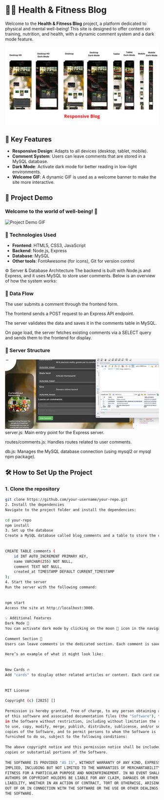 # 🧘‍♀️ Health & Fitness Blog

Welcome to the **Health & Fitness Blog** project, a platform dedicated to physical and mental well-being! This site is designed to offer content on training, nutrition, and health, with a dynamic comment system and a dark mode feature.

![Project Preview](images/banner.png)

## 🚀 Key Features

- **Responsive Design**: Adapts to all devices (desktop, tablet, mobile).
- **Comment System**: Users can leave comments that are stored in a MySQL database.
- **Dark Mode**: Activate dark mode for better reading in low-light environments.
- **Welcome GIF**: A dynamic GIF is used as a welcome banner to make the site more interactive.

## 📸 Project Demo

### Welcome to the world of well-being! 🌱

![Project Demo GIF](images/gif.gif)

### 📂 Technologies Used

- **Frontend**: HTML5, CSS3, JavaScript
- **Backend**: Node.js, Express
- **Database**: MySQL
- **Other tools**: FontAwesome (for icons), Git for version control

⚙️ Server & Database Architecture
The backend is built with Node.js and Express, and it uses MySQL to store user comments. Below is an overview of how the system works:

### 🔄 Data Flow
The user submits a comment through the frontend form.

The frontend sends a POST request to an Express API endpoint.

The server validates the data and saves it in the comments table in MySQL.

On page load, the server fetches existing comments via a SELECT query and sends them to the frontend for display.

### 📁 Server Structure
![Database example](images/database.png)
server.js: Main entry point for the Express server.

routes/comments.js: Handles routes related to user comments.

db.js: Manages the MySQL database connection (using mysql2 or mysql npm package).



## 🛠️ How to Set Up the Project

### 1. Clone the repository

```bash
git clone https://github.com/your-username/your-repo.git
2. Install the dependencies
Navigate to the project folder and install the dependencies:

cd your-repo
npm install
3. Set up the database
Create a MySQL database called blog_comments and a table to store the comments:


CREATE TABLE comments (
    id INT AUTO_INCREMENT PRIMARY KEY,
    name VARCHAR(255) NOT NULL,
    comment TEXT NOT NULL,
    created_at TIMESTAMP DEFAULT CURRENT_TIMESTAMP
);
4. Start the server
Run the server with the following command:


npm start
Access the site at http://localhost:3000.

💡 Additional Features
Dark Mode 🌙
You can activate dark mode by clicking on the moon 🌙 icon in the navigation menu. Dark mode improves readability in low-light environments.

Comment Section 📝
Users can leave comments in the dedicated section. Each comment is saved to the database and displayed dynamically.

Here’s an example of what it might look like:


New Cards 🔥
Add "cards" to display other related articles or content. Each card can include an image, a title, and a brief description.


MIT License

Copyright (c) [2025] []

Permission is hereby granted, free of charge, to any person obtaining a copy
of this software and associated documentation files (the "Software"), to deal
in the Software without restriction, including without limitation the rights
to use, copy, modify, merge, publish, distribute, sublicense, and/or sell
copies of the Software, and to permit persons to whom the Software is
furnished to do so, subject to the following conditions:

The above copyright notice and this permission notice shall be included in all
copies or substantial portions of the Software.

THE SOFTWARE IS PROVIDED "AS IS", WITHOUT WARRANTY OF ANY KIND, EXPRESS OR
IMPLIED, INCLUDING BUT NOT LIMITED TO THE WARRANTIES OF MERCHANTABILITY,
FITNESS FOR A PARTICULAR PURPOSE AND NONINFRINGEMENT. IN NO EVENT SHALL THE
AUTHORS OR COPYRIGHT HOLDERS BE LIABLE FOR ANY CLAIM, DAMAGES OR OTHER
LIABILITY, WHETHER IN AN ACTION OF CONTRACT, TORT OR OTHERWISE, ARISING FROM,
OUT OF OR IN CONNECTION WITH THE SOFTWARE OR THE USE OR OTHER DEALINGS IN
THE SOFTWARE.

